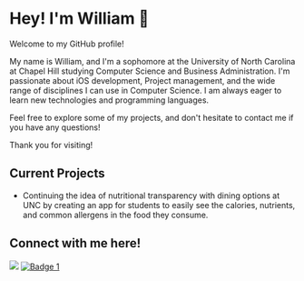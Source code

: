 # Hey! I'm William 👋


Welcome to my GitHub profile!

My name is William, and I'm a sophomore at the University of North Carolina at Chapel Hill studying Computer Science and Business Administration. I'm passionate about iOS development, Project management, and the wide range of disciplines I can use in Computer Science. I am always eager to learn new technologies and programming languages. 

Feel free to explore some of my projects, and don't hesitate to contact me if you have any questions!

Thank you for visiting!
 
## Current Projects

- Continuing the idea of nutritional transparency with dining options at UNC by creating an app for students to easily see the calories, nutrients, and common allergens in the food they consume.


## Connect with me here!
<p align="left">
<a href="linkedin.com/in/wmwang52" target="_blank"><img src="https://img.shields.io/badge/LinkedIn-0077B5?style=for-the-badge&logo=linkedin&logoColor=white"></a>
<a href="https://devpost.com/wmwang52"><img src="https://img.shields.io/badge/Devpost-003E54?style=for-the-badge&logo=Devpost&logoColor=white" alt="Badge 1"></a>
</p>

